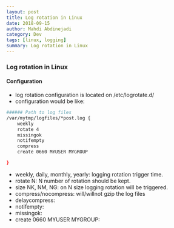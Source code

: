 ```yaml
---
layout: post
title: Log rotation in Linux
date: 2018-09-15
author: Mahdi Abdinejadi
category: Dev
tags: [linux, logging]
summary: Log rotation in Linux
---
```


### Log rotation in Linux

#### Configuration

- log rotation configuration is located on /etc/logrotate.d/
- configuration would be like:

```bash
###### Path to log files
/var/mytmp/logfiles/*post.log {
    weekly
    rotate 4
    missingok
    notifempty
    compress
    create 0660 MYUSER MYGROUP

}
```

- weekly, daily, monthly, yearly: logging rotation trigger time.
- rotate N: N number of rotation should be kept.
- size NK, NM, NG: on N size logging rotation will be triggered.
- compress/nocompress: will/willnot gzip the log files
- delaycompress:
- notifempty:
- missingok:
- create 0660 MYUSER MYGROUP:
